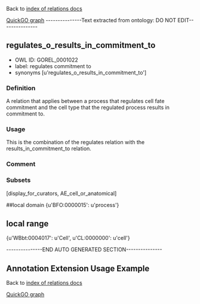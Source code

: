 Back to [index of relations docs](https://github.com/geneontology/annotation_extensions/tree/master/doc)

[QuickGO graph](www.ebi.ac.uk/QuickGO/AnnotationExtensionRelations.html)
---------------Text extracted from ontology: DO NOT EDIT---------------

## regulates_o_results_in_commitment_to
* OWL ID: GOREL_0001022
* label: regulates commitment to
* synonyms
[u'regulates_o_results_in_commitment_to']

### Definition
A relation that applies between a process that regulates cell fate commitment and the cell type that the regulated process results in commitment to.

### Usage
This is the combination of the regulates relation with the results_in_commitment_to relation.

### Comment


### Subsets
[display_for_curators, AE_cell_or_anatomical]

##local domain
{u'BFO:0000015': u'process'}

## local range
{u'WBbt:0004017': u'Cell', u'CL:0000000': u'cell'}

---------------END AUTO GENERATED SECTION---------------












Annotation Extension Usage Example
----------------------------------

Back to [index of relations docs](https://github.com/geneontology/annotation_extensions/tree/master/doc)

[QuickGO graph](www.ebi.ac.uk/QuickGO/AnnotationExtensionRelations.html)